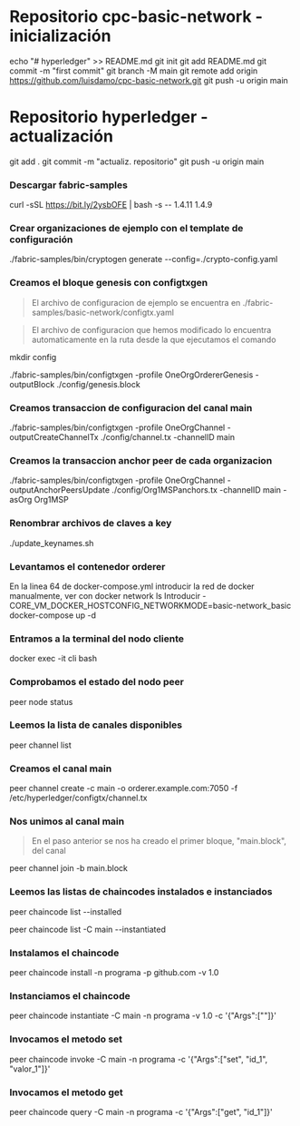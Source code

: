 # Repositorio cpc-basic-network - inicialización
echo "# hyperledger" >> README.md
git init
git add README.md
git commit -m "first commit"
git branch -M main
git remote add origin https://github.com/luisdamo/cpc-basic-network.git
git push -u origin main
# Repositorio hyperledger - actualización
git add .
git commit -m "actualiz. repositorio"
git push -u origin main

### Descargar fabric-samples
curl -sSL https://bit.ly/2ysbOFE | bash -s -- 1.4.11 1.4.9

### Crear organizaciones de ejemplo con el template de configuración
./fabric-samples/bin/cryptogen generate --config=./crypto-config.yaml

### Creamos el bloque genesis con configtxgen
> El archivo de configuracion de ejemplo se encuentra en ./fabric-samples/basic-network/configtx.yaml

> El archivo de configuracion que hemos modificado lo encuentra automaticamente en la ruta desde la que ejecutamos el comando

mkdir config

./fabric-samples/bin/configtxgen -profile OneOrgOrdererGenesis -outputBlock ./config/genesis.block

### Creamos transaccion de configuracion del canal main
./fabric-samples/bin/configtxgen -profile OneOrgChannel -outputCreateChannelTx ./config/channel.tx -channelID main

### Creamos la transaccion anchor peer de cada organizacion
./fabric-samples/bin/configtxgen -profile OneOrgChannel -outputAnchorPeersUpdate ./config/Org1MSPanchors.tx -channelID main -asOrg Org1MSP

### Renombrar archivos de claves a key
./update_keynames.sh

### Levantamos el contenedor orderer
En la linea 64 de docker-compose.yml introducir la red de docker manualmente, ver con
docker network ls
Introducir  - CORE_VM_DOCKER_HOSTCONFIG_NETWORKMODE=basic-network_basic
docker-compose up -d

### Entramos a la terminal del nodo cliente
docker exec -it cli bash

### Comprobamos el estado del nodo peer
peer node status

### Leemos la lista de canales disponibles
peer channel list

### Creamos el canal main
peer channel create -c main -o orderer.example.com:7050 -f /etc/hyperledger/configtx/channel.tx

### Nos unimos al canal main
> En el paso anterior se nos ha creado el primer bloque, "main.block", del canal

peer channel join -b main.block

### Leemos las listas de chaincodes instalados e instanciados
peer chaincode list --installed

peer chaincode list -C main --instantiated

### Instalamos el chaincode
peer chaincode install -n programa -p github.com -v 1.0

### Instanciamos el chaincode
peer chaincode instantiate -C main -n programa -v 1.0 -c '{"Args":[""]}'

### Invocamos el metodo set
peer chaincode invoke -C main -n programa -c '{"Args":["set", "id_1", "valor_1"]}'

### Invocamos el metodo get
peer chaincode query -C main -n programa -c '{"Args":["get", "id_1"]}'